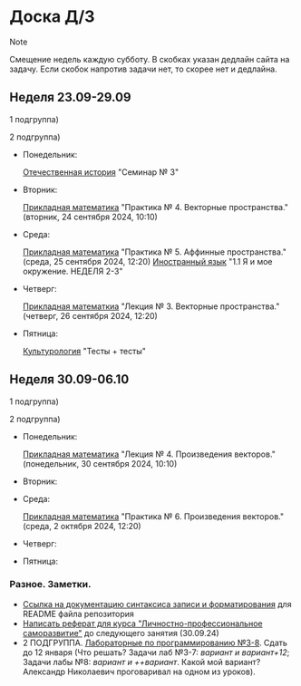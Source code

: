 # Доска Д/З

> [!NOTE]
> Смещение недель каждую субботу. В скобках указан дедлайн сайта на задачу. Если скобок напротив задачи нет, то скорее нет и дедлайна.


## Неделя 23.09-29.09

1 подгруппа)


2 подгруппа)
- Понедельник:

  [Отечественная история](https://newlms.magtu.ru/course/section.php?id=2063234) "Семинар № 3"

- Вторник:

  [Прикладная математика](https://newlms.magtu.ru/mod/assign/view.php?id=1605526) "Практика № 4. Векторные пространства." (вторник, 24 сентября 2024, 10:10)

- Среда:

  [Прикладная математика](https://newlms.magtu.ru/mod/assign/view.php?id=1605595) "Практика № 5. Аффинные пространства." (среда, 25 сентября 2024, 12:20)
  [Иностранный язык](https://newlms.magtu.ru/course/section.php?id=1938207) "1.1 Я и мое окружение. НЕДЕЛЯ 2-3"
  
- Четверг:
  
  [Прикладная математкиа](https://newlms.magtu.ru/mod/assign/view.php?id=1605458) "Лекция № 3. Векторные пространства." (четверг, 26 сентября 2024, 12:20)

- Пятница:

  [Культурология](https://newlms.magtu.ru/course/view.php?id=71604) "Тесты + тесты"

## Неделя 30.09-06.10

1 подгруппа)

2 подгруппа)
- Понедельник:

  [Прикладная математика](https://newlms.magtu.ru/mod/assign/view.php?id=1605459) "Лекция № 4. Произведения векторов." (понедельник, 30 сентября 2024, 10:10)
  
- Вторник: 
- Среда:

  [Прикладная математика](https://newlms.magtu.ru/mod/assign/view.php?id=1605596) "Практика № 6. Произведения векторов." (среда, 2 октября 2024, 12:20)
  
- Четверг:
- Пятница:

### Разное. Заметки.

- [Ссылка на документацию синтаксиса записи и форматирования](https://docs.github.com/ru/get-started/writing-on-github/getting-started-with-writing-and-formatting-on-github/basic-writing-and-formatting-syntax#headings) для README файла репозитория
- [Написать реферат для курса "Личностно-профессиональное саморазвитие"](https://newlms.magtu.ru/course/view.php?id=83731) до следующего занятия (30.09.24)
- 2 ПОДГРУППА. [Лабораторные по программированию №3-8](https://newlms.magtu.ru/course/section.php?id=669747). Сдать до 12 января (Что решать? Задачи лаб №3-7: *вариант и вариант+12*; Задачи лабы №8: *вариант и ++вариант*. Какой мой вариант? Александр Николаевич проговаривал на одном из уроков).
